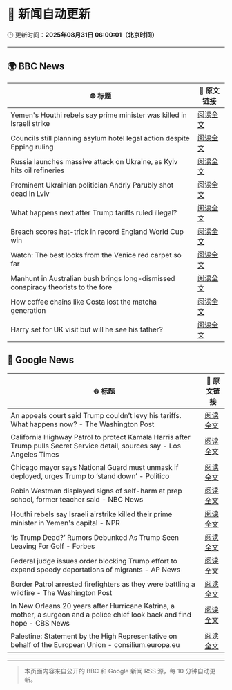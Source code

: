 # 🧠 新闻自动更新

🕒 更新时间：**2025年08月31日 06:00:01（北京时间）**

---

## 🌍 BBC News

| 🌐 标题 | 🔗 原文链接 |
|--------|-------------|
| Yemen's Houthi rebels say prime minister was killed in Israeli strike | [阅读全文](https://www.bbc.com/news/articles/c620ykrxedwo?at_medium=RSS&at_campaign=rss) |
| Councils still planning asylum hotel legal action despite Epping ruling | [阅读全文](https://www.bbc.com/news/articles/cj9wkrykx94o?at_medium=RSS&at_campaign=rss) |
| Russia launches massive attack on Ukraine, as Kyiv hits oil refineries | [阅读全文](https://www.bbc.com/news/articles/c4g614x9kqko?at_medium=RSS&at_campaign=rss) |
| Prominent Ukrainian politician Andriy Parubiy shot dead in Lviv | [阅读全文](https://www.bbc.com/news/articles/cjw6ep37469o?at_medium=RSS&at_campaign=rss) |
| What happens next after Trump tariffs ruled illegal? | [阅读全文](https://www.bbc.com/news/articles/cy983g8jr5do?at_medium=RSS&at_campaign=rss) |
| Breach scores hat-trick in record England World Cup win | [阅读全文](https://www.bbc.com/sport/rugby-union/articles/cqjynzvq0j0o?at_medium=RSS&at_campaign=rss) |
| Watch: The best looks from the Venice red carpet so far | [阅读全文](https://www.bbc.com/news/videos/c9d0zz3145lo?at_medium=RSS&at_campaign=rss) |
| Manhunt in Australian bush brings long-dismissed conspiracy theorists to the fore | [阅读全文](https://www.bbc.com/news/articles/ckgyk7ry8rdo?at_medium=RSS&at_campaign=rss) |
| How coffee chains like Costa lost the matcha generation | [阅读全文](https://www.bbc.com/news/articles/c3dpjvy5em1o?at_medium=RSS&at_campaign=rss) |
| Harry set for UK visit but will he see his father? | [阅读全文](https://www.bbc.com/news/articles/cwy0dgpyq35o?at_medium=RSS&at_campaign=rss) |

## 📰 Google News

| 🌐 标题 | 🔗 原文链接 |
|--------|-------------|
| An appeals court said Trump couldn’t levy his tariffs. What happens now? - The Washington Post | [阅读全文](https://news.google.com/rss/articles/CBMikgFBVV95cUxQOHpkZFljWVFGcWNoVzB3RDV5T3BBUXJwQkhFTnFhVXVpeHpRaHVTOTl2SU9SRy1KT1pUWWR2aDNRd2VaZmU3eThJOXgwN3RycENDOXFnR0M2Y3FxVW5ubEFhR1Z5Wm1WYVlNS19UaVl5dVczRGJYYkJmb2FWUHdOeFhuZnd5MTRITmZCX3NlLU52dw?oc=5) |
| California Highway Patrol to protect Kamala Harris after Trump pulls Secret Service detail, sources say - Los Angeles Times | [阅读全文](https://news.google.com/rss/articles/CBMihwFBVV95cUxQSDNDVmxmWWk5dF85WUdoTkJSelBQdUhQLVFub0hBWXVfQlF6U3dDbzkzS2htdmJSMHlLdGIzUWV3dFJ5WXN0dWJZQlFuUzNMaHR1NkxNb1c5MVB2bmEycmN4c3lZRkZqaXpPRjZHUmM5WWI1UjZrLWlRbnJSaVo0SDZ0MG5FVWs?oc=5) |
| Chicago mayor says National Guard must unmask if deployed, urges Trump to ‘stand down’ - Politico | [阅读全文](https://news.google.com/rss/articles/CBMijAFBVV95cUxNSHdFb3M5V1k4UHo3N2NKQjJmX1d2R1pYakl5dHZMclRwV0dlbmExYkI3eG5XSHNINTM5VGlVTGpIMGxBVUtiaThfXzRFS1JDVFVBak12c1diZ1RZXzFRZlh0X0JNSHlILTl1dUVQbTB4Ykh2VVIwYlROMXRqSGlTYWtvXzVRb0J1U2x5cA?oc=5) |
| Robin Westman displayed signs of self-harm at prep school, former teacher said - NBC News | [阅读全文](https://news.google.com/rss/articles/CBMilgFBVV95cUxNaGxwQ21uR2FVZ0F5a1VCM3dDUVBmTVJ6YXJweDJEaDg3dkNPb21fSm56TnQwaGtTUHh6LUdhd2MxYmpqNVhPSUsxWm91U18xdmlGT256UEx2WUlmVXJVd2szNi10bGI4cHBsLTVWRUR6alhtOTZVbmtHMFhaQlR0SmtmRWtZdXpKWjJaZDVaVTg4emtCSnfSAVZBVV95cUxPYU8wRTk0MW9fNy1RYS1BVXF6QnBETHNyY2ZGaVBtb0QySnY4bHAtTEZHZnJra0p0NkdFTkV4WjRxU01GWWpaNFNLTGtRdTItTkp3eWtsZw?oc=5) |
| Houthi rebels say Israeli airstrike killed their prime minister in Yemen's capital - NPR | [阅读全文](https://news.google.com/rss/articles/CBMimgFBVV95cUxOZnE5djk0UjRWXzZSLXl3YkU2cGFCeFB5XzN4ZnJqQ2dvc0VlT096RFJpZTVYMk83eDFKdVhyZmV6NkZVbW1EQmxjaXFObklQbTFVQ3czdV9HRk9odkotTGZJemxNTzdoZjFuQ1hsazhQcVB2ajNpaWw3UFR1UVRjU2xieHBoc3NDb3JlMGFOVGVza1hhRTRlN1Nn?oc=5) |
| ‘Is Trump Dead?’ Rumors Debunked As Trump Seen Leaving For Golf - Forbes | [阅读全文](https://news.google.com/rss/articles/CBMisgFBVV95cUxQc1VMNmRFVGItQ01seWRvMzhNVUw5SWhQcU15UVhDZU5qZUd5MlZVM1J3TUFWWGhUWjZqMmRGQ0ZlSjA3VTFPay1KZk1IYThORjNGNFBnOF9zLVpPbjh0bVgyazRKenFjNG5sZ29iNW1kU2oxd1M5TGJwYVdXc0RWbHVKNEpWNHRtZnZDc2NKUHRMbVVYR1ZPZjdpYUdtS2VQNVhrRTczSXFremt0cEF1NkhR?oc=5) |
| Federal judge issues order blocking Trump effort to expand speedy deportations of migrants - AP News | [阅读全文](https://news.google.com/rss/articles/CBMirAFBVV95cUxNaVhsOHUzSURQU0lkUmVzUUowZ2FyWF84Q2w1Y2RSd0V2cGNvNVlZaWlKX0RLWklFMlVIc3JYUVFUUThEbDFFNkF6VzhFaWRqdHJJLXNuWFJmdXBxYUo5a0gyS0l0RG80Q3lnR3RGOVJmWk1OUmFjRWpiZDliQnR3bUEtemJrT0hPeEs5SzZ6M0VNRGNjWWNSOElXQTVvQ2d5eVRnZHM0dndNZGpG?oc=5) |
| Border Patrol arrested firefighters as they were battling a wildfire - The Washington Post | [阅读全文](https://news.google.com/rss/articles/CBMipgFBVV95cUxNdjNjRkhicGlVWWZJeGRESlJjT2ptZW1qbF9zbUpaTUU1UXZXMl9ZRlRvT1Q4NTdwUTJXZG1KdzdHSF90bGZBM0JSc0hwMFZxTU5zZFRHQmlsWXIyemhFY0Z5MVlNZ1ZlMG8tNWllN3JySHNNWkR3QkdPYjlwVm11NUhmSXc1UkNYWFNJeVlnX0g3OTQ1NVNScVVwWWNuLWxGSTFoeXp3?oc=5) |
| In New Orleans 20 years after Hurricane Katrina, a mother, a surgeon and a police chief look back and find hope - CBS News | [阅读全文](https://news.google.com/rss/articles/CBMikgFBVV95cUxQV3Z0azU3M3V5b2MxYVQtQmhlUkhwTE4zc2FET0YwSWc2VTkyZVd6NlNHZlcwLXZkVTdDSlRuZFFFLXFaeUVxMWE0Z2hvTFJPb1BuVFc2c3Qxb0kyTUpYME1GVWZXZ2J1aHQtVHJEUmpZeXBZblRWOHFNVGpLeUFZUk0xR2N5OU9YS2lCaUtzTjVQd9IBlwFBVV95cUxPOHJWNk9LMDMteUZvUTJ6Q0VkTFhMMnExNFlZQUVtQWlGWWVERFlfNGJ2RkptUUVQSWVkSXc1UlQxcWV6VkFIQkVyMDl2WWU5M3d5UU5jMzVvTDBkS0ZsLW9rQ0t2bDB6NmdoM2RvMFNEVl9CN0xlUkJHWXo5NV8ydzVDOHNtRnlOX2M1N3owVUpOZkt6X0dr?oc=5) |
| Palestine: Statement by the High Representative on behalf of the European Union - consilium.europa.eu | [阅读全文](https://news.google.com/rss/articles/CBMi3wFBVV95cUxPOEV1SVZCZ05UYmViZ3AtaUdIWGt3VmhXYWNFVDQzVHZ4NTVSaVN4Nkc4a0JFNWE0QWZ3LW8tZkR6dWFlNmZHRUlGUlRaeFphSldIbElHWnBsUmlpOXdxb01iNk5DWFJIVk5qSXpRN0RjZTB0QlJ5SUVFT0I5OTd6ZWtqeDB4LU1zbkVCQkxaU3JuQ25JTnpKdXJraFJWNEpvSTZqc2E1QU9HQmlvZlhDdG1BSUlSQURIU1RnTXk5STdORFNBUXNiWnBlN202ZUxmQ1JaNGVWQVVQOE55RWRB?oc=5) |

---
> 本页面内容来自公开的 BBC 和 Google 新闻 RSS 源，每 10 分钟自动更新。